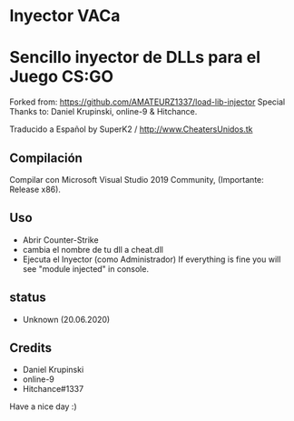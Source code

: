 # Inyector VACa
# Sencillo inyector de DLLs para el Juego CS:GO

Forked from: https://github.com/AMATEURZ1337/load-lib-injector
Special Thanks to: Daniel Krupinski, online-9 & Hitchance.

Traducido a Español by SuperK2 / http://www.CheatersUnidos.tk

## Compilación
Compilar con Microsoft Visual Studio 2019 Community, (Importante: Release x86).

## Uso
 - Abrir Counter-Strike
 - cambia el nombre de tu dll a cheat.dll
 - Ejecuta el Inyector (como Administrador)
 If everything is fine you will see "module injected" in console.

## status
 - Unknown (20.06.2020)


## Credits
 - Daniel Krupinski
 - online-9
 - Hitchance#1337
 
 Have a nice day :)
